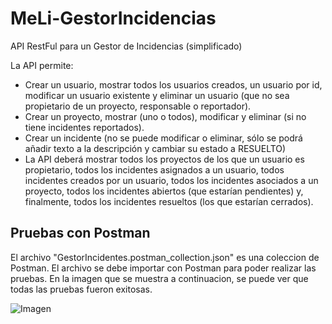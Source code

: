 # MeLi-GestorIncidencias
API RestFul para un Gestor de Incidencias (simplificado)

La API permite:
* Crear un usuario, mostrar todos los usuarios creados, un usuario por
id, modificar un usuario existente y eliminar un usuario (que no sea
propietario de un proyecto, responsable o reportador).
* Crear un proyecto, mostrar (uno o todos), modificar y eliminar (si no
tiene incidentes reportados).
* Crear un incidente (no se puede modificar o eliminar, sólo se podrá
añadir texto a la descripción y cambiar su estado a RESUELTO)
* La API deberá mostrar todos los proyectos de los que un usuario es
propietario, todos los incidentes asignados a un usuario, todos
incidentes creados por un usuario, todos los incidentes asociados a
un proyecto, todos los incidentes abiertos (que estarían pendientes)
y, finalmente, todos los incidentes resueltos (los que estarían
cerrados).

## Pruebas con Postman
El archivo "GestorIncidentes.postman_collection.json" es una coleccion de Postman. 
El archivo se debe importar con Postman para poder realizar las pruebas.
En la imagen que se muestra a continuacion, se puede ver que todas las pruebas fueron exitosas.

![Imagen](https://i.ibb.co/WHFjb1c/Captura-de-Pantalla-2019-04-14-a-la-s-17-09-54.png)
